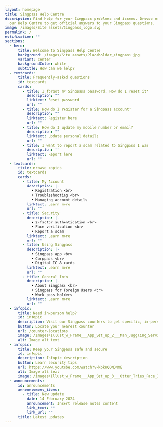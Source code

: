```yaml
---
layout: homepage
title: Singpass Help Centre
description: Find help for your Singpass problems and issues. Browse or search
  our Help Centre to get official answers to your Singpass questions.
image: /images/Site assets/Singpass_logo.svg
permalink: /
notification: ""
sections:
  - hero:
      title: Welcome to Singpass Help Centre
      background: /images/Site assets/Placeholder_singpass.jpg
      variant: center
      backgroundColor: white
      subtitle: How can we help?
  - textcards:
      title: Frequently-asked questions
      id: textcards
      cards:
        - title: I forgot my Singpass password. How do I reset it?
          description: ""
          linktext: Reset password
          url: ""
        - title: How do I register for a Singpass account?
          description: ""
          linktext: Register here
          url: ""
        - title: How do I update my mobile number or email?
          description: ""
          linktext: Update personal details
          url: ""
        - title: I want to report a scam related to Singpass I wan
          description: ""
          linktext: Report here
          url: ""
  - textcards:
      title: Browse topics
      id: textcards
      cards:
        - title: My Account
          description: |-
            • Registration <br>
            • Troubleshooting <br>
            • Managing account details
          linktext: Learn more
          url: ""
        - title: Security
          description: |-
            • 2-factor authentication <br> 
            • Face verification <br>
            • Report a scam
          linktext: Learn more
          url: ""
        - title: Using Singpass
          description: |-
            • Singpass app <br>
            • Corppass <br>
            • Digital IC & cards
          linktext: Learn more
          url: ""
        - title: General Info
          description: |-
            • About Singpass <br>
            • Singpass for Foreign Users <br>
            • Work pass holders
          linktext: Learn more
          url: ""
  - infopic:
      title: Need in-person help?
      id: infopic
      description: Visit our Singpass counters to get specific, in-person help
      button: Locate your nearest counter
      url: /counter-locations
      image: /images/Illust_w_Frame___App_Set_up_2___Man_Juggling_Services.svg
      alt: Image alt text
  - infopic:
      title: Keep your Singpass safe and secure
      id: infopic
      description: Infopic description
      button: Learn security tips
      url: https://www.youtube.com/watch?v=kbkKQONONmE
      alt: Image alt text
      image: /images/Illust_w_Frame___App_Set_up_3___Otter_Tries_Face_ID.svg
  - announcements:
      id: announcements
      announcement_items:
        - title: New update
          date: 14 February 2024
          announcement: Insert release notes content
          link_text: ""
          link_url: ""
      title: Latest updates
---
```

